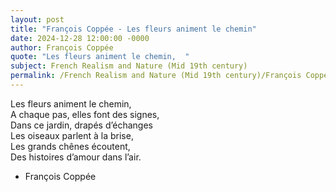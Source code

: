 ```yaml
---
layout: post
title: "François Coppée - Les fleurs animent le chemin"
date: 2024-12-28 12:00:00 -0000
author: François Coppée
quote: "Les fleurs animent le chemin,  "
subject: French Realism and Nature (Mid 19th century)
permalink: /French Realism and Nature (Mid 19th century)/François Coppée/François Coppée - Les fleurs animent le chemin
---
```


Les fleurs animent le chemin,  
A chaque pas, elles font des signes,  
Dans ce jardin, drapés d’échanges  
Les oiseaux parlent à la brise,  
Les grands chênes écoutent,  
Des histoires d’amour dans l’air.

- François Coppée
